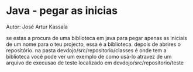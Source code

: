 # Java - pegar as inicias
Autor: José Artur Kassala

se estas a procura de uma biblioteca em java para pegar apenas as iniciais de um nome para o teu projecto, essa é a biblioteca.
depois de abrires o repositório.
na pasta devdojo/src/repositorio/classes é onde tem a biblioteca
você pode ver um exemplo de como usá-lo atravez de um arquivo de execusao de teste localizado em devdojo/src/repositorio/teste
